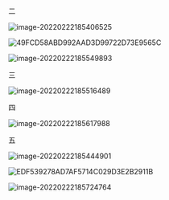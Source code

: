二

![image-20220222185406525](https://gitee.com/xinwuyun/myimage/raw/master/img/image-20220222185406525.png)

![49FCD58ABD992AAD3D99722D73E9565C](https://gitee.com/xinwuyun/myimage/raw/master/img/49FCD58ABD992AAD3D99722D73E9565C.jpg)

![image-20220222185549893](https://gitee.com/xinwuyun/myimage/raw/master/img/image-20220222185549893.png)

三

![image-20220222185516489](https://gitee.com/xinwuyun/myimage/raw/master/img/image-20220222185516489.png)

四

![image-20220222185617988](https://gitee.com/xinwuyun/myimage/raw/master/img/image-20220222185617988.png)

五

![image-20220222185444901](https://gitee.com/xinwuyun/myimage/raw/master/img/image-20220222185444901.png)

![EDF539278AD7AF5714C029D3E2B2911B](https://gitee.com/xinwuyun/myimage/raw/master/img/EDF539278AD7AF5714C029D3E2B2911B.png)

![image-20220222185724764](https://gitee.com/xinwuyun/myimage/raw/master/img/image-20220222185724764.png)